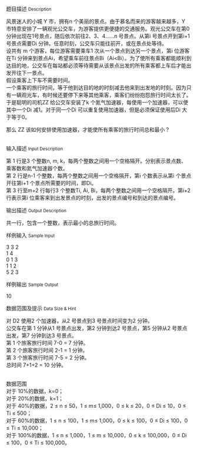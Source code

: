 <div class="panel panel-default">
<div class="area-title">
<span>
题目描述
<small>Description</small>
</span></div>
<div class="panel-body">

<p>风景迷人的小城 Y 市，拥有n 个美丽的景点。由于慕名而来的游客越来越多，Y 市特意安排了一辆观光公交车，为游客提供更便捷的交通服务。观光公交车在第0 分钟出现在1号景点，随后依次前往2、3、4……n 号景点。从第i 号景点开到第i+1 号景点需要Di 分钟。任意时刻，公交车只能往前开，或在景点处等待。<br>设共有 m 个游客，每位游客需要乘车1 次从一个景点到达另一个景点，第i 位游客在Ti 分钟来到景点Ai，希望乘车前往景点Bi（Ai&lt;Bi）。为了使所有乘客都能顺利到达目的地，公交车在每站都必须等待需要从该景点出发的所有乘客都上车后才能出发开往下一景点。<br>假设乘客上下车不需要时间。<br>一个乘客的旅行时间，等于他到达目的地的时刻减去他来到出发地的时刻。因为只有一辆观光车，有时候还要停下来等其他乘客，乘客们纷纷抱怨旅行时间太长了。于是聪明的司机ZZ 给公交车安装了k 个氮气加速器，每使用一个加速器，可以使其中一个Di 减1。对于同一个Di 可以重复使用加速器，但是必须保证使用后Di 大于等于0。</p>
<p>那么 ZZ 该如何安排使用加速器，才能使所有乘客的旅行时间总和最小？<br><br></p>

</div>
</div>

<div class="panel panel-default">
<div class="area-title">
<span>
输入描述
<small>Input Description</small>
</span></div>
<div class="panel-body">
<p>第 1 行是3 个整数n, m, k，每两个整数之间用一个空格隔开。分别表示景点数、乘客数和氮气加速器个数。<br>第 2 行是n-1 个整数，每两个整数之间用一个空格隔开，第i 个数表示从第i 个景点开往第i+1 个景点所需要的时间，即Di。<br>第 3 行至m+2 行每行3 个整数Ti, Ai, Bi，每两个整数之间用一个空格隔开。第i+2 行表示第i 位乘客来到出发景点的时刻，出发的景点编号和到达的景点编号。</p>

</div>
</div>
<div  class="panel panel-default">
<div class="area-title">
<span>
输出描述
<small>Output Description</small>
</span></div>
<div class="panel-body">

<p>共一行，包含一个整数，表示最小的总旅行时间。</p>

</div>
</div>


<div class="panel panel-default">
<div class="area-title">
<span>
样例输入
<small>Sample Input</small>
</span></div>
<div class="panel-body">
<p>3 3 2<br>1 4<br>0 1 3<br>1 1 2<br>5 2 3</p>

</div>
</div>

<div class="panel panel-default">
<div class="area-title">
<span>
样例输出
<small>Sample Output</small>
</span></div>
<div class="panel-body">
<p>10</p>

</div>
</div>

<div class="panel panel-default">
<div class="area-title">
<span>
数据范围及提示
<small>Data Size & Hint</small>
</span></div>
<div class="panel-body">
<p>对 D2 使用2 个加速器，从2 号景点到3 号景点时间变为2 分钟。<br>公交车在第 1 分钟从1 号景点出发，第2 分钟到达2 号景点，第5 分钟从2 号景点出发，第7 分钟到达3 号景点。<br>第 1 个旅客旅行时间 7-0 = 7 分钟。<br>第 2 个旅客旅行时间 2-1 = 1 分钟。<br>第 3 个旅客旅行时间 7-5 = 2 分钟。<br>总时间 7+1+2 = 10 分钟。</p>
<p><br>数据范围<br>对于 10%的数据，k=0；<br>对于 20%的数据，k=1；<br>对于 40%的数据，2 ≤ n ≤ 50，1 ≤ m≤ 1,000，0 ≤ k ≤ 20，0 ≤ Di ≤ 10，0 ≤ Ti ≤ 500；<br>对于 60%的数据，1 ≤ n ≤ 100，1 ≤ m≤ 1,000，0 ≤ k ≤ 100，0 ≤ Di ≤ 100，0 ≤ Ti ≤ 10,000；<br>对于 100%的数据，1 ≤ n ≤ 1,000，1 ≤ m ≤ 10,000，0 ≤ k ≤ 100,000，0 ≤ Di ≤ 100，0 ≤ Ti ≤ 100,000。</p>
</div>
</div>